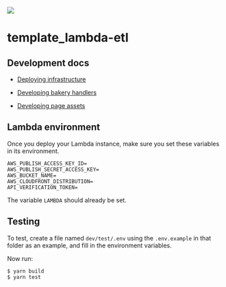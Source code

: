 ![](https://www.politico.com/interactives/cdn/images/badge.svg)

# template_lambda-etl

## Development docs

- [Deploying infrastructure](docs/deploying-infrastructure.md)

- [Developing bakery handlers](docs/developing-bakery-handlers.md)

- [Developing page assets](docs/developing-page-assets.md)


## Lambda environment

Once you deploy your Lambda instance, make sure you set these variables in its environment.

```
AWS_PUBLISH_ACCESS_KEY_ID=
AWS_PUBLISH_SECRET_ACCESS_KEY=
AWS_BUCKET_NAME=
AWS_CLOUDFRONT_DISTRIBUTION=
API_VERIFICATION_TOKEN=
```

The variable `LAMBDA` should already be set.

## Testing

To test, create a file named `dev/test/.env` using the `.env.example` in that folder as an example, and fill in the environment variables.


Now run:

```
$ yarn build
$ yarn test
```

